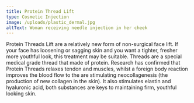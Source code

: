 ```yaml
---
title: Protein Thread Lift
type: Cosmetic Injection
image: /uploads/plastic_dermal.jpg
altText: Woman receiving needle injection in her cheek
---
```


Protein Threads Lift are a relatively new form of non-surgical face lift. If your face has loosening or sagging skin and you want a tighter, fresher more youthful look, this treatment may be suitable. Threads are a special medical grade thread that made of protein. Research has confirmed that Protein Threads relaxes tendon and muscles, whilst a foreign body reaction improves the blood flow to the are stimulating neocollagenesis (the production of new collagen in the skin). It also stimulates elastin and hyaluronic acid, both substances are keys to maintaining firm, youthful looking skin.
